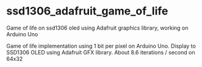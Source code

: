 # ssd1306_adafruit_game_of_life
Game of life on ssd1306 oled using Adafruit graphics library, working on Arduino Uno

Game of life implementation using 1 bit per pixel on Arduino Uno.
Display to SSD1306 OLED using Adafruit GFX library.
About 8.6 iterations / second on 64x32
